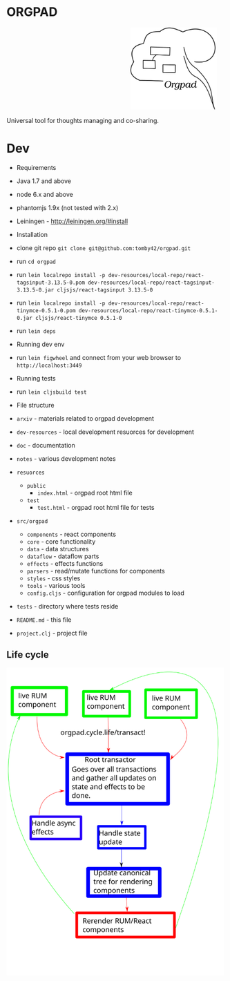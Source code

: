 # ORGPAD

                                         <img width="200px" height="190px" src="notes/orgpad2.svg" />

Universal tool for thoughts managing and co-sharing.

# Dev

* Requirements
 * Java 1.7 and above
 * node 6.x and above
 * phantomjs 1.9x (not tested with 2.x)
 * Leiningen - http://leiningen.org/#install

* Installation
 * clone git repo `git clone git@github.com:tomby42/orgpad.git`
 * run `cd orgpad`
 * run `lein localrepo install -p dev-resources/local-repo/react-tagsinput-3.13.5-0.pom dev-resources/local-repo/react-tagsinput-3.13.5-0.jar cljsjs/react-tagsinput 3.13.5-0`
 * run `lein localrepo install -p dev-resources/local-repo/react-tinymce-0.5.1-0.pom dev-resources/local-repo/react-tinymce-0.5.1-0.jar cljsjs/react-tinymce 0.5.1-0`
 * run `lein deps`
 
* Running dev env
 * run `lein figwheel` and connect from your web browser to `http://localhost:3449`

* Running tests
 * run `lein cljsbuild test`

* File structure
 * `arxiv` - materials related to orgpad development
 * `dev-resources` - local development resuorces for development
 * `doc` - documentation
 * `notes` - various development notes
 * `resuorces`
   * `public`
     * `index.html` - orgpad root html file
   * `test`
     * `test.html` - orgpad root html file for tests
 * `src/orgpad`
     * `components` - react components
     * `core` - core functionality
     * `data` - data structures
     * `dataflow` - dataflow parts
     * `effects` - effects functions
     * `parsers` - read/mutate functions for components
     * `styles` - css styles
     * `tools` - various tools
     * `config.cljs` - configuration for orgpad modules to load
 * `tests` - directory where tests reside
 * `README.md` - this file
 * `project.clj` - project file

## Life cycle
![Life cycle](notes/life-cycle.svg)